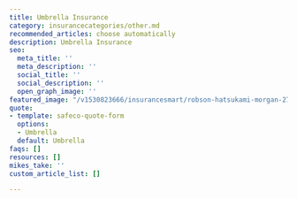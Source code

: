 ```yaml
---
title: Umbrella Insurance
category: insurancecategories/other.md
recommended_articles: choose automatically
description: Umbrella Insurance
seo:
  meta_title: ''
  meta_description: ''
  social_title: ''
  social_description: ''
  open_graph_image: ''
featured_image: "/v1530823666/insurancesmart/robson-hatsukami-morgan-275558-unsplash%20%281%29.jpg"
quote:
- template: safeco-quote-form
  options:
  - Umbrella
  default: Umbrella
faqs: []
resources: []
mikes_take: ''
custom_article_list: []

---
```

